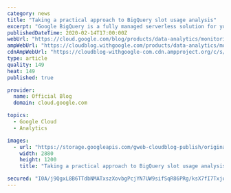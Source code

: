 ```yaml
---
category: news
title: "Taking a practical approach to BigQuery slot usage analysis"
excerpt: "Google BigQuery is a fully managed serverless solution for your enterprise data warehouse workloads. Nothing could be easier than that: Just upload your data via batch or streaming and start running your queries. The underlying system will seamlessly take care of providing the infrastructural resources"
publishedDateTime: 2020-02-14T17:00:00Z
webUrl: "https://cloud.google.com/blog/products/data-analytics/monitoring-resource-usage-in-a-cloud-data-warehouse/"
ampWebUrl: "https://cloudblog.withgoogle.com/products/data-analytics/monitoring-resource-usage-in-a-cloud-data-warehouse/amp/"
cdnAmpWebUrl: "https://cloudblog-withgoogle-com.cdn.ampproject.org/c/s/cloudblog.withgoogle.com/products/data-analytics/monitoring-resource-usage-in-a-cloud-data-warehouse/amp/"
type: article
quality: 149
heat: 149
published: true

provider:
  name: Official Blog
  domain: cloud.google.com

topics:
  - Google Cloud
  - Analytics

images:
  - url: "https://storage.googleapis.com/gweb-cloudblog-publish/original_images/BlogHeader_Data_Analytics1.jpg"
    width: 2880
    height: 1200
    title: "Taking a practical approach to BigQuery slot usage analysis"

secured: "I0A/j9QgxL8B6TTdbNMATxszXovbgPcjYN7UW9sifSqR86PRg/ksX7fI7Txjo/pxaOjrZ2WDcfNzr02xpxz0sNtH4pwtwuTyPqjlb8V6ymfY75sUhJcOZNwts9PDveydTLrCruCGuyf3QF+gTgbUHg7E/NsVqopiuFvSdaHX8/glOWx2QiwAyXnSesaMjmdN/Ht3YPiJbf4UNoLGftVyOrufmwLp/yrLwxM+z69gU9mWtLGWUzpWvIOsLcKKQ8cImcpbGsJln/2BRJ7vt8I4wnRekzgxn5HSajh6H4yngxZDa8Dls0TNdF5lX5fUP/uHxOjCWcol0C5iKNTKrL3Tlg==;fEmEPct/j879UeMjpDn0lQ=="
---
```


